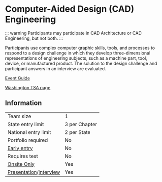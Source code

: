 # Computer-Aided Design (CAD) Engineering

::: warning
Participants may participate in CAD Architecture or CAD Engineering, but not both.
:::

Participants use complex computer graphic skills, tools, and processes to respond to a design challenge in which they develop three-dimensional representations of engineering subjects, such as a machine part, tool, device, or manufactured product. The solution to the design challenge and participant answers in an interview are evaluated.

[Event Guide](https://lwsd.sharepoint.com/:b:/r/sites/GR-JHS-TechnologyStudentAssociation-SCA/Shared%20Documents/2024-25/Event%20Guides/HS%20-%20CAD%20Engineering.pdf)

[Washington TSA page](https://www.washingtontsa.org/high-school-events/computer-aided-design-cad-engineering)

## Information

|                                              |               |
| -------------------------------------------- | ------------- |
| Team size                                    | 1             |
| State entry limit                            | 3 per Chapter |
| National entry limit                         | 2 per State   |
| Portfolio required                           | No            |
| [Early entry](/#terms)                       | No            |
| Requires test                                | No            |
| [Onsite Only](/#terms)                       | Yes           |
| [Presentation](/#terms)/[interview](/#terms) | Yes           |
